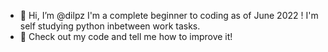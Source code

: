 - 👋 Hi, I’m @dilpz I'm a complete beginner to coding as of June 2022 ! I'm self studying python inbetween work tasks.
- 👀 Check out my code and tell me how to improve it!


<!---
dilpz/dilpz is a ✨ special ✨ repository because its `README.md` (this file) appears on your GitHub profile.
You can click the Preview link to take a look at your changes.
--->








